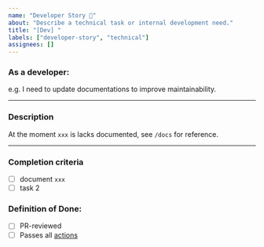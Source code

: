 ```yaml
---
name: "Developer Story 🔨"
about: "Describe a technical task or internal development need."
title: "[Dev] "
labels: ["developer-story", "technical"]
assignees: []
---
```


<!-- developer story should lean on technical tasks, refactoring, or infrastructure improvements rather than user-facing features. -->
### As a developer:
e.g. I need to update documentations to improve maintainability.


---
### Description
<!-- add any description -->
At the moment `xxx` is lacks documented, see `/docs` for reference.

<!-- blocked, refs #5 -->
---

### Completion criteria

- [ ] document `xxx`
- [ ] task 2

### Definition of Done:
- [ ] PR-reviewed
- [ ] Passes all [actions](https://github.com/UoaWDCC/esports-club/actions)